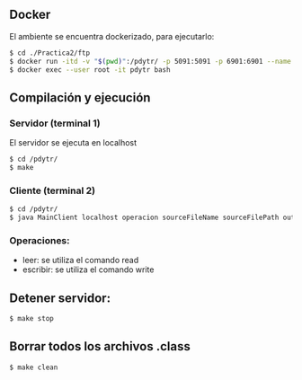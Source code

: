 ## Docker

El ambiente se encuentra dockerizado, para ejecutarlo:

```sh
$ cd ./Practica2/ftp
$ docker run -itd -v "$(pwd)":/pdytr/ -p 5091:5091 -p 6901:6901 --name pdytr gmaron/pdytr
$ docker exec --user root -it pdytr bash
```

## Compilación y ejecución

### Servidor (terminal 1)

El servidor se ejecuta en localhost

```sh
$ cd /pdytr/
$ make
```
### Cliente (terminal 2)

```sh
$ cd /pdytr/
$ java MainClient localhost operacion sourceFileName sourceFilePath outputFileName outputFilePath chunkSize initialPosition
```

### Operaciones:
- leer: se utiliza el comando read
- escribir: se utiliza el comando write

## Detener servidor:
```sh
$ make stop
```

## Borrar todos los archivos .class
```sh
$ make clean
```